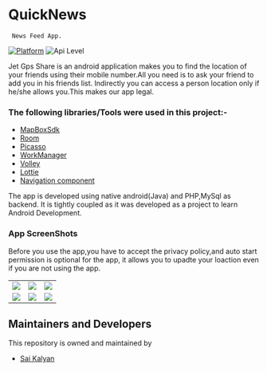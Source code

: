 
#  **QuickNews**
     News Feed App.

[![Platform](https://img.shields.io/badge/platform-android-blue.svg)](http://developer.android.com/index.html)
![Api Level](https://img.shields.io/badge/Min%20API%20Level-21-important)


Jet Gps Share is an android application makes you to find the location of your friends using their mobile number.All you need is to ask your friend to add you in his friends list. Indirectly you can access a person location only if he/she allows you.This makes our app legal.

### The following libraries/Tools were used in this project:-

 - [MapBoxSdk](https://docs.mapbox.com/android/maps/guides/)
 - [Room](https://developer.android.com/jetpack/androidx/releases/room)
 - [Picasso](https://github.com/square/picasso)
 - [WorkManager](https://developer.android.com/topic/libraries/architecture/workmanager)
 - [Volley](https://developer.android.com/training/volley)
 - [Lottie](https://lottiefiles.com/)
 - [Navigation component](https://developer.android.com/guide/navigation)

The app is developed using native android(Java) and PHP,MySql as backend. It is tightly coupled as it was developed as a project to learn Android Development.

### App ScreenShots 

Before you use the app,you have to accept the privacy policy,and auto start permission is optional for the app, it allows you to upadte your loaction even if you are not using the app.

<table>
        <tr>
          <td><img src = "https://user-images.githubusercontent.com/68738102/126889268-393e3866-7c74-4a67-a3f4-bf65dbb1602d.png" ></td>
          <td><img src = "https://user-images.githubusercontent.com/68738102/126889280-4287b55c-b26d-4b25-96bb-ce1c3cd8e23c.png" ></td>
          <td><img src = "https://user-images.githubusercontent.com/68738102/126889297-9c7a2052-09f4-41b7-b0b6-68cb377585f5.png" ></td>
        </tr>
     <tr>
          <td><img src = "https://user-images.githubusercontent.com/68738102/126889309-2cfb2576-5aa6-4a10-8f99-76e2aacdb9fa.png" ></td>
          <td><img src = "https://user-images.githubusercontent.com/68738102/126889280-4287b55c-b26d-4b25-96bb-ce1c3cd8e23c.png" ></td>
          <td><img src = "https://user-images.githubusercontent.com/68738102/126889336-2f6852c7-070a-435f-9758-b8c2e8d5a3fc.png" ></td>
        </tr>
</table>

## Maintainers and Developers
This repository is owned and maintained by 
 * [Sai Kalyan](https://github.com/kalyan4812)



